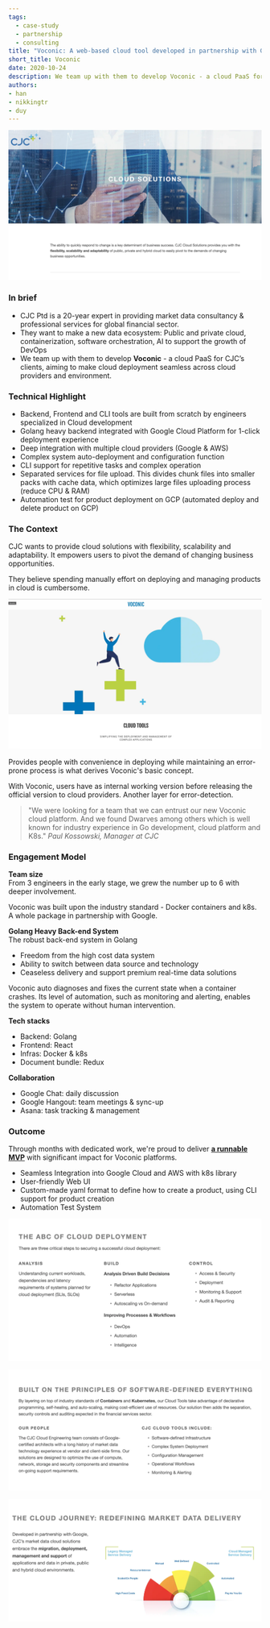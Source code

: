 ```yaml
---
tags: 
  - case-study
  - partnership
  - consulting
title: "Voconic: A web-based cloud tool developed in partnership with Google"
short_title: Voconic
date: 2020-10-24
description: We team up with them to develop Voconic - a cloud PaaS for CJC’s clients, aiming to make cloud deployment seamless across cloud providers and environment.
authors: 
- han
- nikkingtr
- duy
---
```


![](assets/a-web-based-cloud-tool-developed-in-partnership-with-google_case-study-a-web-based-cloud-tool-partner-with-google.webp)

### In brief
- CJC Ptd is a 20-year expert in providing market data consultancy & professional services for global financial sector.
- They want to make a new data ecosystem: Public and private cloud, containerization, software orchestration, AI to support the growth of DevOps
- We team up with them to develop **Voconic** - a cloud PaaS for CJC’s clients, aiming to make cloud deployment seamless across cloud providers and environment.

### Technical Highlight
- Backend, Frontend and CLI tools are built from scratch by engineers specialized in Cloud development
- Golang heavy backend integrated with Google Cloud Platform for 1-click deployment experience
- Deep integration with multiple cloud providers (Google & AWS)
- Complex system auto-deployment and configuration function
- CLI support for repetitive tasks and complex operation
- Separated services for file upload. This divides chunk files into smaller packs with cache data, which optimizes large files uploading process (reduce CPU & RAM)
- Automation test for product deployment on GCP (automated deploy and delete product on GCP)

### The Context
CJC wants to provide cloud solutions with flexibility, scalability and adaptability. It empowers users to pivot the demand of changing business opportunities. 

They believe spending manually effort on deploying and managing products in cloud is cumbersome. 

![](assets/a-web-based-cloud-tool-developed-in-partnership-with-google_case-study-a-web-based-cloud-tool-partner-with-google-the-context.webp)

Provides people with convenience in deploying while maintaining an error-prone process is what derives Voconic's basic concept. 

With Voconic, users have as internal working version before releasing the official  version to cloud providers. Another layer for error-detection. 

>
> "We were looking for a team that we can entrust our new Voconic cloud platform. And we found Dwarves among others which is well known for industry experience in Go development, cloud platform and K8s." *Paul Kossowski, Manager at CJC*

### Engagement Model
**Team size**<br>
From 3 engineers in the early stage, we grew the number up to 6 with deeper involvement.

Voconic was built upon the industry standard - Docker containers and k8s. A whole package in partnership with Google.

**Golang Heavy Back-end System**<br>
The robust back-end system in Golang
- Freedom from the high cost data system 
- Ability to switch between data source and technology 
- Ceaseless delivery and support premium real-time data solutions

Voconic auto diagnoses and fixes the current state when a container crashes. Its level of automation, such as monitoring and alerting, enables the system to operate without human intervention.

**Tech stacks**
- Backend: Golang
- Frontend: React
- Infras: Docker & k8s
- Document bundle: Redux

**Collaboration**
- Google Chat: daily discussion
- Google Hangout: team meetings & sync-up
- Asana: task tracking & management

### Outcome
Through months with dedicated work, we're proud to deliver **[a runnable MVP](https://cjcit.com/market-data-cloud-solutions)** with significant impact for Voconic platforms.
- Seamless Integration into Google Cloud and AWS with k8s library
- User-friendly Web UI
- Custom-made yaml format to define how to create a product, using CLI support for product creation
- Automation Test System


![](assets/a-web-based-cloud-tool-developed-in-partnership-with-google_case-study-a-web-based-cloud-tool-partner-with-google-cloud-deployment.webp)

![](assets/a-web-based-cloud-tool-developed-in-partnership-with-google_case-study-a-web-based-cloud-tool-partner-with-google-built.webp)

![](assets/a-web-based-cloud-tool-developed-in-partnership-with-google_case-study-a-web-based-cloud-tool-partner-with-google-cloud-journey.webp)

